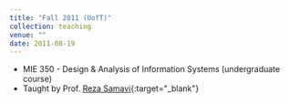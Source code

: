 ```yaml
---
title: "Fall 2011 (UofT)"
collection: teaching
venue: ""
date: 2011-08-19
---
```


* MIE 350 - Design & Analysis of Information Systems (undergraduate course)
 * Taught by Prof. [Reza Samavi](http://www.cas.mcmaster.ca/samavi/){:target="_blank"}
